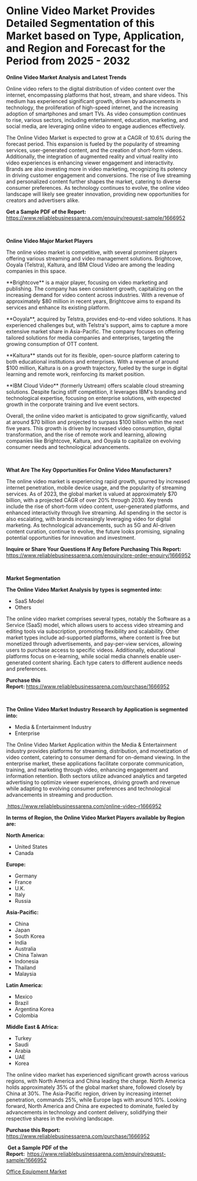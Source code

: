 <p><h1>Online Video Market Provides Detailed Segmentation of this Market based on Type, Application, and Region and Forecast for the Period from 2025 - 2032</h1></p><p><strong>Online Video Market Analysis and Latest Trends</strong></p>
<p><p>Online video refers to the digital distribution of video content over the internet, encompassing platforms that host, stream, and share videos. This medium has experienced significant growth, driven by advancements in technology, the proliferation of high-speed internet, and the increasing adoption of smartphones and smart TVs. As video consumption continues to rise, various sectors, including entertainment, education, marketing, and social media, are leveraging online video to engage audiences effectively.</p><p>The Online Video Market is expected to grow at a CAGR of 10.6% during the forecast period. This expansion is fueled by the popularity of streaming services, user-generated content, and the creation of short-form videos. Additionally, the integration of augmented reality and virtual reality into video experiences is enhancing viewer engagement and interactivity. Brands are also investing more in video marketing, recognizing its potency in driving customer engagement and conversions. The rise of live streaming and personalized content further shapes the market, catering to diverse consumer preferences. As technology continues to evolve, the online video landscape will likely see greater innovation, providing new opportunities for creators and advertisers alike.</p></p>
<p><strong>Get a Sample PDF of the Report:&nbsp;</strong> <a href="https://www.reliablebusinessarena.com/enquiry/request-sample/1666952?utm_campaign=2485&utm_medium=2&utm_source=Github&utm_content=ia&utm_term=06032025&utm_id=online-video">https://www.reliablebusinessarena.com/enquiry/request-sample/1666952</a></p>
<p>&nbsp;</p>
<p><strong>Online Video Major Market Players</strong></p>
<p><p>The online video market is competitive, with several prominent players offering various streaming and video management solutions. Brightcove, Ooyala (Telstra), Kaltura, and IBM Cloud Video are among the leading companies in this space.</p><p>**Brightcove** is a major player, focusing on video marketing and publishing. The company has seen consistent growth, capitalizing on the increasing demand for video content across industries. With a revenue of approximately $80 million in recent years, Brightcove aims to expand its services and enhance its existing platform.</p><p>**Ooyala**, acquired by Telstra, provides end-to-end video solutions. It has experienced challenges but, with Telstra's support, aims to capture a more extensive market share in Asia-Pacific. The company focuses on offering tailored solutions for media companies and enterprises, targeting the growing consumption of OTT content.</p><p>**Kaltura** stands out for its flexible, open-source platform catering to both educational institutions and enterprises. With a revenue of around $100 million, Kaltura is on a growth trajectory, fueled by the surge in digital learning and remote work, reinforcing its market position.</p><p>**IBM Cloud Video** (formerly Ustream) offers scalable cloud streaming solutions. Despite facing stiff competition, it leverages IBM's branding and technological expertise, focusing on enterprise solutions, with expected growth in the corporate training and live event sectors.</p><p>Overall, the online video market is anticipated to grow significantly, valued at around $70 billion and projected to surpass $100 billion within the next five years. This growth is driven by increased video consumption, digital transformation, and the rise of remote work and learning, allowing companies like Brightcove, Kaltura, and Ooyala to capitalize on evolving consumer needs and technological advancements.</p></p>
<p>&nbsp;</p>
<p><strong>What Are The Key Opportunities For Online Video Manufacturers?</strong></p>
<p><p>The online video market is experiencing rapid growth, spurred by increased internet penetration, mobile device usage, and the popularity of streaming services. As of 2023, the global market is valued at approximately $70 billion, with a projected CAGR of over 20% through 2030. Key trends include the rise of short-form video content, user-generated platforms, and enhanced interactivity through live streaming. Ad spending in the sector is also escalating, with brands increasingly leveraging video for digital marketing. As technological advancements, such as 5G and AI-driven content curation, continue to evolve, the future looks promising, signaling potential opportunities for innovation and investment.</p></p>
<p><strong>Inquire or Share Your Questions If Any Before Purchasing This Report:</strong> <a href="https://www.reliablebusinessarena.com/enquiry/pre-order-enquiry/1666952?utm_campaign=2485&utm_medium=2&utm_source=Github&utm_content=ia&utm_term=06032025&utm_id=online-video">https://www.reliablebusinessarena.com/enquiry/pre-order-enquiry/1666952</a></p>
<p>&nbsp;</p>
<p><strong>Market Segmentation</strong></p>
<p><strong>The Online Video Market Analysis by types is segmented into:</strong></p>
<p><ul><li>SaaS Model</li><li>Others</li></ul></p>
<p><p>The online video market comprises several types, notably the Software as a Service (SaaS) model, which allows users to access video streaming and editing tools via subscription, promoting flexibility and scalability. Other market types include ad-supported platforms, where content is free but monetized through advertisements, and pay-per-view services, allowing users to purchase access to specific videos. Additionally, educational platforms focus on e-learning, while social media channels enable user-generated content sharing. Each type caters to different audience needs and preferences.</p></p>
<p><strong>Purchase this Report:&nbsp;</strong><a href="https://www.reliablebusinessarena.com/purchase/1666952?utm_campaign=2485&utm_medium=2&utm_source=Github&utm_content=ia&utm_term=06032025&utm_id=online-video">https://www.reliablebusinessarena.com/purchase/1666952</a></p>
<p>&nbsp;</p>
<p><strong>The Online Video Market Industry Research by Application is segmented into:</strong></p>
<p><ul><li>Media & Entertainment Industry</li><li>Enterprise</li></ul></p>
<p><p>The Online Video Market Application within the Media & Entertainment industry provides platforms for streaming, distribution, and monetization of video content, catering to consumer demand for on-demand viewing. In the enterprise market, these applications facilitate corporate communication, training, and marketing through video, enhancing engagement and information retention. Both sectors utilize advanced analytics and targeted advertising to optimize viewer experiences, driving growth and revenue while adapting to evolving consumer preferences and technological advancements in streaming and production.</p></p>
<p><a href="https://www.reliablebusinessarena.com/online-video-r1666952?utm_campaign=2485&utm_medium=2&utm_source=Github&utm_content=ia&utm_term=06032025&utm_id=online-video">&nbsp;https://www.reliablebusinessarena.com/online-video-r1666952</a></p>
<p><strong>In terms of Region, the Online Video Market Players available by Region are:</strong></p>
<p>
    <p> <strong> North America: </strong>
        <ul>
            <li>United States</li>
            <li>Canada</li>
        </ul>
        </p> 
    <p> <strong> Europe: </strong>
        <ul>
            <li>Germany</li>
            <li>France</li>
            <li>U.K.</li>
            <li>Italy</li>
            <li>Russia</li>
        </ul>
        </p> 
    <p> <strong> Asia-Pacific: </strong>
        <ul>
            <li>China</li>
            <li>Japan</li>
            <li>South Korea</li>
            <li>India</li>
            <li>Australia</li>
            <li>China Taiwan</li>
            <li>Indonesia</li>
            <li>Thailand</li>
            <li>Malaysia</li>
        </ul>
        </p> 
    <p> <strong> Latin America: </strong>
        <ul>
            <li>Mexico</li>
            <li>Brazil</li>
            <li>Argentina Korea</li>
            <li>Colombia</li>
        </ul>
        </p> 
    <p> <strong> Middle East & Africa: </strong>
        <ul>
            <li>Turkey</li>
            <li>Saudi</li>
            <li>Arabia</li>
            <li>UAE</li>
            <li>Korea</li>
        </ul>
    </p>
    </p>
<p><p>The online video market has experienced significant growth across various regions, with North America and China leading the charge. North America holds approximately 35% of the global market share, followed closely by China at 30%. The Asia-Pacific region, driven by increasing internet penetration, commands 25%, while Europe lags with around 10%. Looking forward, North America and China are expected to dominate, fueled by advancements in technology and content delivery, solidifying their respective shares in the evolving landscape.</p></p>
<p><strong>Purchase this Report: </strong><a href="https://www.reliablebusinessarena.com/purchase/1666952?utm_campaign=2485&utm_medium=2&utm_source=Github&utm_content=ia&utm_term=06032025&utm_id=online-video">https://www.reliablebusinessarena.com/purchase/1666952</a></p>
<p>&nbsp;<strong>Get a Sample PDF of the Report:&nbsp;&nbsp;</strong><a href="https://www.reliablebusinessarena.com/enquiry/request-sample/1666952?utm_campaign=2485&utm_medium=2&utm_source=Github&utm_content=ia&utm_term=06032025&utm_id=online-video">https://www.reliablebusinessarena.com/enquiry/request-sample/1666952</a></p>
<p><strong></strong></p>
<p><p><a href="https://github.com/mayabungard8092/Market-Research-Report-List-1/blob/main/office-equipment-market.md?utm_campaign=2485&utm_medium=2&utm_source=Github&utm_content=ia&utm_term=06032025&utm_id=online-video">Office Equipment Market</a></p></p>